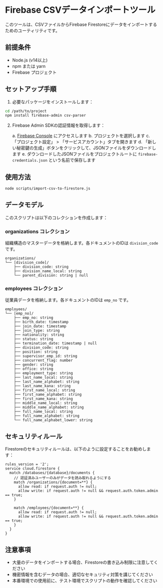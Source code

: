 # Firebase CSVデータインポートツール

このツールは、CSVファイルからFirebase Firestoreにデータをインポートするためのユーティリティです。

## 前提条件

- Node.js (v14以上)
- npm または yarn
- Firebase プロジェクト

## セットアップ手順

1. 必要なパッケージをインストールします：

```bash
cd /path/to/project
npm install firebase-admin csv-parser
```

2. Firebase Admin SDKの認証情報を取得します：

   a. [Firebase Console](https://console.firebase.google.com/) にアクセスします
   b. プロジェクトを選択します
   c. 「プロジェクト設定」 > 「サービスアカウント」タブを開きます
   d. 「新しい秘密鍵の生成」ボタンをクリックして、JSONファイルをダウンロードします
   e. ダウンロードしたJSONファイルをプロジェクトルートに `firebase-credentials.json` という名前で保存します

## 使用方法

```bash
node scripts/import-csv-to-firestore.js
```

## データモデル

このスクリプトは以下のコレクションを作成します：

### organizations コレクション

組織構造のマスターデータを格納します。各ドキュメントのIDは `division_code` です。

```
organizations/
└── [division_code]/
    ├── division_code: string
    ├── division_name_local: string
    └── parent_division: string | null
```

### employees コレクション

従業員データを格納します。各ドキュメントのIDは `emp_no` です。

```
employees/
└── [emp_no]/
    ├── emp_no: string
    ├── birth_date: timestamp
    ├── join_date: timestamp
    ├── join_type: string
    ├── nationality: string
    ├── status: string
    ├── termination_date: timestamp | null
    ├── division_code: string
    ├── position: string
    ├── supervisor_emp_id: string
    ├── concurrent_flag: number
    ├── gender: string
    ├── office: string
    ├── employment_type: string
    ├── last_name_local: string
    ├── last_name_alphabet: string
    ├── last_name_kana: string
    ├── first_name_local: string
    ├── first_name_alphabet: string
    ├── first_name_kana: string
    ├── middle_name_local: string
    ├── middle_name_alphabet: string
    ├── full_name_local: string
    ├── full_name_alphabet: string
    └── full_name_alphabet_lower: string
```

## セキュリティルール

Firestoreのセキュリティルールは、以下のように設定することをお勧めします：

```
rules_version = '2';
service cloud.firestore {
  match /databases/{database}/documents {
    // 認証済みユーザーのみがデータを読み取れるようにする
    match /organizations/{document=**} {
      allow read: if request.auth != null;
      allow write: if request.auth != null && request.auth.token.admin == true;
    }
    
    match /employees/{document=**} {
      allow read: if request.auth != null;
      allow write: if request.auth != null && request.auth.token.admin == true;
    }
  }
}
```

## 注意事項

- 大量のデータをインポートする場合、Firestoreの書き込み制限に注意してください
- 機密情報を含むデータの場合、適切なセキュリティ対策を講じてください
- 本番環境での使用前に、テスト環境でスクリプトの動作を確認してください

